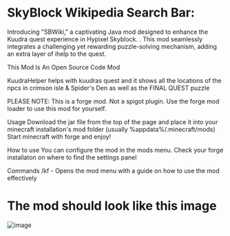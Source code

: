 # **SkyBlock Wikipedia Search Bar**: 
Introducing "SBWiki," a captivating Java mod designed to enhance the Kuudra quest experience in Hypixel Skyblock. . This mod seamlessly integrates a challenging yet rewarding puzzle-solving mechanism, adding an extra layer of ihelp to the quest.

This Mod Is An Open Source Code Mod

KuudraHelper helps with kuudras quest and it shows all the locations of the npcs in crimson isle & Spider's Den as well as the FINAL QUEST puzzle

PLEASE NOTE: This is a forge mod. Not a spigot plugin. Use the forge mod loader to use this mod for yourself.

Usage Download the jar file from the top of the page and place it into your minecraft installation's mod folder (usually %appdata%/.minecraft/mods) Start minecraft with forge and enjoy!

How to use You can configure the mod in the mods menu. Check your forge installaton on where to find the settings panel

Commands /kf - Opens the mod menu with a guide on how to use the mod effectively

# **The mod should look like this image**
![image](https://github.com/user-attachments/assets/e50261cb-98a1-4858-bf53-d3057414ca02)
